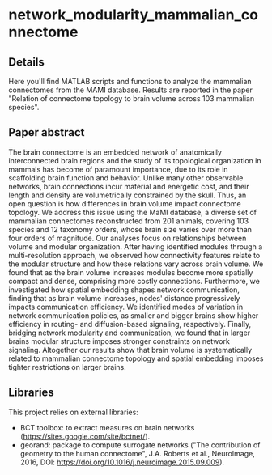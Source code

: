 # network_modularity_mammalian_connectome

## Details

Here you'll find MATLAB scripts and functions to analyze the mammalian connectomes from the MAMI database. Results are reported in the paper "Relation of connectome topology to brain volume across 103 mammalian species".

## Paper abstract

The brain connectome is an embedded network of anatomically interconnected brain regions and the study of its topological organization in mammals has become of paramount importance, due to its role in scaffolding brain function and behavior. Unlike many other observable networks, brain connections incur material and energetic cost, and their length and density are volumetrically constrained by the skull. Thus, an open question is how differences in brain volume impact connectome topology. We address this issue using the MaMI database, a diverse set of mammalian connectomes reconstructed from 201 animals, covering 103 species and 12 taxonomy orders, whose brain size varies over more than four orders of magnitude. Our analyses focus on relationships between volume and modular organization. After having identified modules through a multi-resolution approach, we observed how connectivity features relate to the modular structure and how these relations vary across brain volume. We found that as the brain volume increases modules become more spatially compact and dense, comprising more costly connections. Furthermore, we investigated how spatial embedding shapes network communication, finding that as brain volume increases, nodes' distance progressively impacts communication efficiency. We identified modes of variation in network communication policies, as smaller and bigger brains show higher efficiency in routing- and diffusion-based signaling, respectively. Finally, bridging network modularity and communication, we found that in larger brains modular structure imposes stronger constraints on network signaling. Altogether our results show that brain volume is systematically related to mammalian connectome topology and spatial embedding imposes tighter restrictions on larger brains.

## Libraries

This project relies on external libraries:
- BCT toolbox: to extract measures on brain networks (https://sites.google.com/site/bctnet/).
- georand: package to compute surrogate networks ("The contribution of geometry to the human connectome", J.A. Roberts et al., NeuroImage, 2016, DOI: https://doi.org/10.1016/j.neuroimage.2015.09.009).
